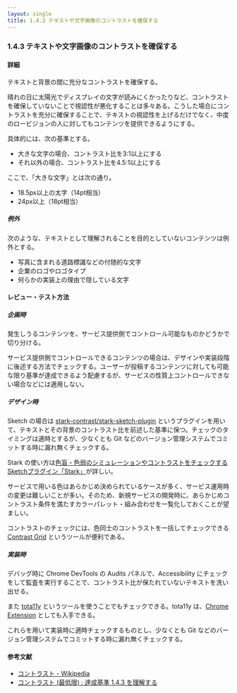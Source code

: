 ```yaml
---
layout: single
title: 1.4.3 テキストや文字画像のコントラストを確保する
---
```


### 1.4.3 テキストや文字画像のコントラストを確保する

#### 詳細

テキストと背景の間に充分なコントラストを確保する。

晴れの日に太陽光でディスプレイの文字が読みにくかったりなど、コントラストを確保していないことで視認性が悪化することは多々ある。こうした場合にコントラストを充分に確保することで、テキストの視認性を上げるだけでなく、中度のロービジョンの人に対してもコンテンツを提供できるようにする。

具体的には、次の基準とする。

- 大きな文字の場合、コントラスト比を3:1以上にする
- それ以外の場合、コントラスト比を4.5:1以上にする

ここで、「大きな文字」とは次の通り。

- 18.5px以上の太字（14pt相当）
- 24px以上（18pt相当）

##### 例外

次のような、テキストとして理解されることを目的としていないコンテンツは例外とする。

- 写真に含まれる道路標識などの付随的な文字
- 企業のロゴやロゴタイプ
- 何らかの実装上の理由で隠している文字

#### レビュー・テスト方法

##### 企画時

発生しうるコンテンツを、サービス提供側でコントロール可能なものかどうかで切り分ける。

サービス提供側でコントロールできるコンテンツの場合は、デザインや実装段階に後述する方法でチェックする。ユーザーが投稿するコンテンツに対しても可能な限り基準が達成できるよう配慮するが、サービスの性質上コントロールできない場合などには適用しない。

##### デザイン時

Sketch の場合は [stark-contrast/stark-sketch-plugin](https://github.com/stark-contrast/stark-sketch-plugin) というプラグインを用いて、テキストとその背景のコントラスト比を前述した基準に保つ。チェックのタイミングは適時とするが、少なくとも Git などのバージョン管理システムでコミットする時に漏れ無くチェックする。

Stark の使い方は[色盲・色弱のシミュレーションやコントラストをチェックするSketchプラグイン「Stark」](https://technical-creator.com/stark/)が詳しい。

サービスで用いる色はあらかじめ決められているケースが多く、サービス運用時の変更は難しいことが多い。そのため、新規サービスの開発時に、あらかじめコントラスト条件を満たすカラーパレット・組み合わせを一覧化しておくことが望ましい。

コントラストのチェックには、色同士のコントラストを一括してチェックできる [Contrast Grid](http://contrast-grid.eightshapes.com/) というツールが便利である。

##### 実装時

デバッグ時に Chrome DevTools の Audits パネルで、Accessibility にチェックをして監査を実行することで、コントラスト比が保たれていないテキストを洗い出せる。

また [tota11y](https://khan.github.io/tota11y/) というツールを使うことでもチェックできる。tota11y は、[Chrome Extension](https://chrome.google.com/webstore/detail/oedofneiplgibimfkccchnimiadcmhpe) としても入手できる。

これらを用いて実装時に適時チェックするものとし、少なくとも Git などのバージョン管理システムでコミットする時に漏れ無くチェックする。

#### 参考文献

- [コントラスト - Wikipedia](https://ja.wikipedia.org/wiki/コントラスト)
- [コントラスト (最低限) : 達成基準 1.4.3 を理解する](https://waic.jp/docs/UNDERSTANDING-WCAG20/visual-audio-contrast-contrast.html)
